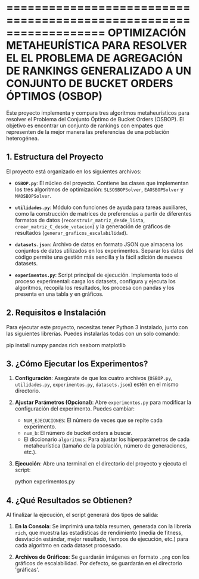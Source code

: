 ==================================================================
        OPTIMIZACIÓN METAHEURÍSTICA PARA RESOLVER EL
        EL PROBLEMA DE AGREGACIÓN DE RANKINGS GENERALIZADO
        A UN CONJUNTO DE BUCKET ORDERS ÓPTIMOS (OSBOP)
==================================================================

Este proyecto implementa y compara tres algoritmos metaheurísticos para resolver
el Problema del Conjunto Óptimo de Bucket Orders (OSBOP). El objetivo es
encontrar un conjunto de rankings con empates que representen de la mejor
manera las preferencias de una población heterogénea.


## 1. Estructura del Proyecto

El proyecto está organizado en los siguientes archivos:

* **`OSBOP.py`**: El núcleo del proyecto. Contiene las clases que implementan los tres algoritmos de optimización: `SLSOSBOPSolver`, `EAOSBOPSolver` y `MAOSBOPSolver`.

* **`utilidades.py`**: Módulo con funciones de ayuda para tareas auxiliares, como la construcción de matrices de preferencias a partir de diferentes formatos de datos (`reconstruir_matriz_desde_lista`, `crear_matriz_C_desde_votacion`) y la generación de gráficos de resultados (`generar_graficos_escalabilidad`).

* **`datasets.json`**: Archivo de datos en formato JSON que almacena los conjuntos de datos utilizados en los experimentos. Separar los datos del código permite una gestión más sencilla y la fácil adición de nuevos datasets.

* **`experimentos.py`**: Script principal de ejecución. Implementa todo el proceso experimental: carga los datasets, configura y ejecuta los algoritmos, recopila los resultados, los procesa con pandas y los presenta en una tabla y en gráficos.


## 2. Requisitos e Instalación

Para ejecutar este proyecto, necesitas tener Python 3 instalado, junto con las siguientes librerías. Puedes instalarlas todas con un solo comando:

pip install numpy pandas rich seaborn matplotlib


## 3. ¿Cómo Ejecutar los Experimentos?

1.  **Configuración**: Asegúrate de que los cuatro archivos (`OSBOP.py`, `utilidades.py`, `experimentos.py`, `datasets.json`) estén en el mismo directorio.

2.  **Ajustar Parámetros (Opcional)**: Abre `experimentos.py` para modificar la configuración del experimento. Puedes cambiar:
    * `NUM_EJECUCIONES`: El número de veces que se repite cada experimento.
    * `num_b`: El número de bucket orders a buscar.
    * El diccionario `algoritmos`: Para ajustar los hiperparámetros de cada metaheurística (tamaño de la población, número de generaciones, etc.).

3.  **Ejecución**: Abre una terminal en el directorio del proyecto y ejecuta el script:

    python experimentos.py


## 4. ¿Qué Resultados se Obtienen?

Al finalizar la ejecución, el script generará dos tipos de salida:

1.  **En la Consola**: Se imprimirá una tabla resumen, generada con la librería `rich`, que muestra las estadísticas de rendimiento (media de fitness, desviación estándar, mejor resultado, tiempos de ejecución, etc.) para cada algoritmo en cada dataset procesado.

2.  **Archivos de Gráficos**: Se guardarán imágenes en formato `.png` con los gráficos de escalabilidad. Por defecto, se guardarán en el directorio 'gráficas'.
